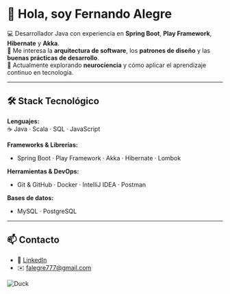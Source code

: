 # 👋 Hola, soy Fernando Alegre

💻 Desarrollador Java con experiencia en **Spring Boot**, **Play Framework**, **Hibernate** y **Akka**.  
🚀 Me interesa la **arquitectura de software**, los **patrones de diseño** y las **buenas prácticas de desarrollo**.  
📌 Actualmente explorando **neurociencia** y cómo aplicar el aprendizaje continuo en tecnología.  

---

## 🛠️ Stack Tecnológico

**Lenguajes:**  
☕ Java · Scala · SQL · JavaScript  

**Frameworks & Librerías:**  
- Spring Boot · Play Framework · Akka · Hibernate · Lombok  

**Herramientas & DevOps:**  
- Git & GitHub · Docker · IntelliJ IDEA · Postman  

**Bases de datos:**  
- MySQL · PostgreSQL  

---
## 📫 Contacto

- 💼 [LinkedIn]((https://ar.linkedin.com/in/fernando-alegre))  
- ✉️ falegre777@gmail.com

![Duck](https://media.giphy.com/media/duzpaTbCUy9Vu/giphy.gif)


